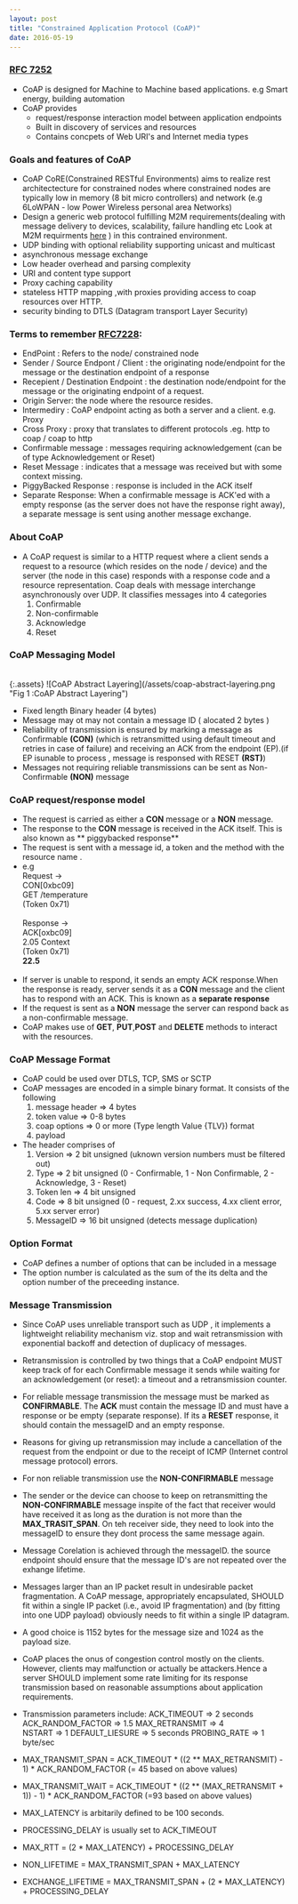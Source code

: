```yaml
---
layout: post
title: "Constrained Application Protocol (CoAP)"
date: 2016-05-19
---
```

### [RFC 7252](https://tools.ietf.org/html/rfc7252)

* CoAP is designed for Machine to Machine based applications. e.g Smart energy, building automation
* CoAP provides 
    * request/response interaction model between application endpoints
    * Built in discovery of services and resources
    * Contains concpets of Web URI's and Internet media types

### Goals and features of CoAP

* CoAP CoRE(Constrained RESTful Environments) aims to realize rest architectecture for constrained nodes where constrained nodes are typically low in memory (8 bit micro controllers) and network (e.g 6LoWPAN - low Power Wireless personal area Networks)
* Design a generic web protocol fulfilling  M2M requirements(dealing with message delivery to devices, scalability, failure handling etc Look at M2M requirments [here](http://www.etsi.org/deliver/etsi_ts/102600_102699/102689/01.01.01_60/ts_102689v010101p.pdf) ) in this contrained environment. 
* UDP binding with optional reliability supporting unicast and multicast
* asynchronous message exchange
* Low header overhead and parsing complexity
* URI and content type support
* Proxy caching capability
* stateless HTTP mapping ,with proxies providing access to coap resources over HTTP. 
* security binding to DTLS (Datagram transport Layer Security)

### Terms to remember [RFC7228](https://tools.ietf.org/html/rfc7228):
* EndPoint : Refers to the node/ constrained node
* Sender / Source Endpont / Client : the originating node/endpoint for the message or the destination endpoint of a response 
* Recepient / Destination Endpoint : the destination node/endpoint for the message or the originating endpoint of a request.
* Origin Server: the node where the resource resides. 
* Intermediry : CoAP endpoint acting as both a server and a client. e.g. Proxy
* Cross Proxy : proxy that translates to different protocols .eg. http to coap / coap to http
* Confirmable message : messages requiring acknowledgement (can be of type Acknowledgement or Reset)
* Reset Message : indicates that a message was received but with some context missing. 
* PiggyBacked Response : response is included in the ACK itself
* Separate Response: When a confirmable message is ACK'ed with a empty response (as the server does not have the response right away), a separate message is sent using another message exchange. 

### About CoAP

* A CoAP request is similar to a HTTP request where a client sends a request to a resource (which resides on the node / device)
and the server (the node in this case) responds with a response code and a resource representation. Coap deals with message interchange asynchronously over UDP. It classifies messages into 4 categories <br>
   1. Confirmable<br>
   2. Non-confirmable<br>
   3. Acknowledge<br>
   4. Reset<br>

### CoAP Messaging Model


<br>
{:.assets}
![CoAP Abstract Layering](/assets/coap-abstract-layering.png "Fig 1 :CoAP Abstract Layering")
<br>

* Fixed length Binary header (4 bytes)
* Message may ot may not contain a message ID ( alocated 2 bytes )
* Reliability of transmission is ensured by marking a message as Confirmable **(CON)** (which is retransmitted using default timeout and retries in case of failure) and receiving an ACK from the endpoint (EP).(if EP isunable to process , message is responsed with RESET **(RST)**)
* Messages not requiring reliable transmissions can be sent as Non-Confirmable **(NON)** message 

### CoAP request/response model 

* The request is carried as either a **CON** message or a **NON** message. 
* The response to the **CON** message is received in the ACK itself. This is also known as ** piggybacked response**
* The request is sent with a message id, a token and the method with the resource name . 
* e.g <br>Request -> <br>CON[0xbc09]<br>GET /temperature<br>(Token 0x71) <br><br>Response -> <br>ACK[oxbc09]<br>2.05 Context<br>(Token 0x71)<br>**22.5**<br><br>
* If server is unable to respond, it sends an empty ACK response.When the response is ready, server sends it as a **CON** message and the client has to respond with an ACK. This is known as a **separate response**
* If the request is sent as a **NON** message the server can respond back as a non-confirmable message. 
* CoAP makes use of **GET**, **PUT**,**POST** and **DELETE** methods to interact with the resources. 

### CoAP Message Format

* CoAP could be used over DTLS, TCP, SMS or SCTP
* CoAP messages are encoded in a simple binary format. It consists of the following 
   1. message header  => 4 bytes
   2. token value     => 0-8 bytes 
   3. coap options    => 0 or more (Type length Value {TLV}) format
   4. payload
* The header comprises of 
   1. Version   => 2 bit unsigned (uknown version numbers must be filtered out)
   2. Type      => 2 bit unsigned (0 - Confirmable, 1 - Non Confirmable, 2 - Acknowledge, 3 - Reset)
   3. Token len => 4 bit unsigned 
   4. Code      => 8 bit unsigned (0 - request, 2.xx success, 4.xx client error, 5.xx server error)
   5. MessageID => 16 bit unsigned (detects message duplication)

### Option Format

* CoAP defines a number of options that can be included in a message
* The option number is calculated as the sum of the its delta and the option number of the preceeding instance. 

### Message Transmission

* Since CoAP uses unreliable transport such as UDP , it implements a lightweight reliability mechanism viz. stop and wait retransmission with exponential backoff and detection of duplicacy of messages. 
* Retransmission is controlled by two things that a CoAP endpoint MUST keep track of for each Confirmable message it sends while waiting for an acknowledgement (or reset): a timeout and a retransmission counter. 
* For reliable message transmission the message must be marked as **CONFIRMABLE**. The **ACK** must contain the message ID and must have a response or be empty (separate response). If its a **RESET** response, it should contain the messageID and an empty response.
* Reasons for giving up retransmission may include a cancellation of the request from the endpoint or due to the receipt of ICMP (Internet control message protocol) errors. 
* For non reliable transmission use the **NON-CONFIRMABLE** message
* The sender or the device can choose to keep on retransmitting the **NON-CONFIRMABLE** message inspite of the fact that receiver would have received it as long as the duration is not more than the **MAX_TRASIT_SPAN**. On teh receiver side, they need to look into the messageID to ensure they dont process the same message again. 
* Message Corelation is achieved through the messageID. the source endpoint should ensure that the message ID's are not repeated over the exhange lifetime.
* Messages larger than an IP packet result in undesirable packet fragmentation. A CoAP message, appropriately encapsulated, SHOULD fit within a single IP packet (i.e., avoid IP fragmentation) and (by fitting into one UDP payload) obviously needs to fit within a single IP datagram.
* A good choice is 1152 bytes for the message size  and 1024 as the payload size.
*  CoAP places the onus of congestion control mostly on the clients.  However, clients may malfunction or actually be attackers.Hence a server SHOULD implement some rate limiting for its response transmission based on reasonable assumptions about application requirements.
* Transmission parameters include:
ACK_TIMEOUT       =>   2 seconds 
ACK_RANDOM_FACTOR =>   1.5 
MAX_RETRANSMIT    =>   4              
NSTART            =>   1 
DEFAULT_LIESURE   =>   5 seconds 
PROBING_RATE      =>   1 byte/sec

* MAX_TRANSMIT_SPAN = ACK_TIMEOUT * ((2 ** MAX_RETRANSMIT) - 1) * ACK_RANDOM_FACTOR (= 45 based on above values)
* MAX_TRANSMIT_WAIT =  ACK_TIMEOUT * ((2 ** (MAX_RETRANSMIT + 1)) - 1) * ACK_RANDOM_FACTOR (=93 based on above values)
* MAX_LATENCY is arbitarily defined to be 100 seconds. 
* PROCESSING_DELAY is usually set to ACK_TIMEOUT
* MAX_RTT = (2 * MAX_LATENCY) + PROCESSING_DELAY
* NON_LIFETIME = MAX_TRANSMIT_SPAN + MAX_LATENCY
* EXCHANGE_LIFETIME = MAX_TRANSMIT_SPAN + (2 * MAX_LATENCY) + PROCESSING_DELAY
   
